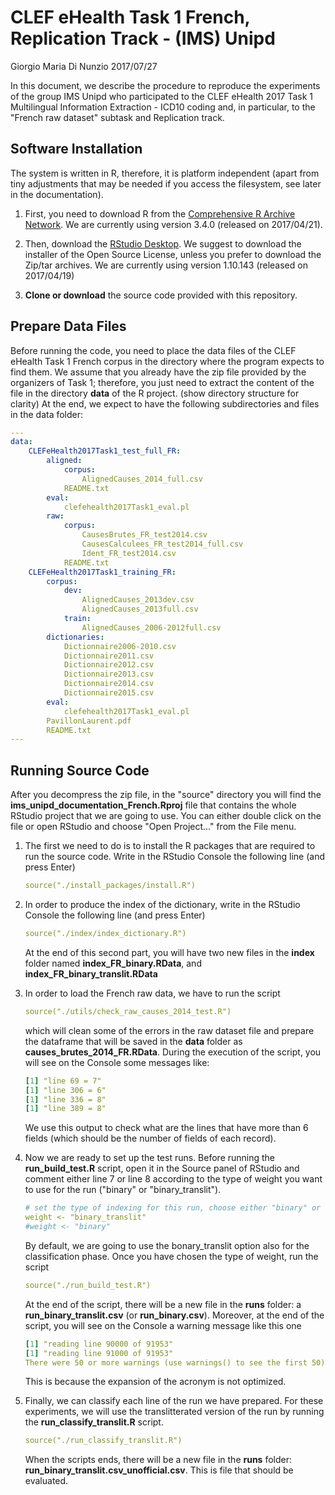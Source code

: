 CLEF eHealth Task 1 French, Replication Track - (IMS) Unipd
================
Giorgio Maria Di Nunzio
2017/07/27

In this document, we describe the procedure to reproduce the experiments of the group IMS Unipd who participated to the CLEF eHealth 2017 Task 1 Multilingual Information Extraction - ICD10 coding and, in particular, to the "French raw dataset" subtask and Replication track.

Software Installation
---------------------

The system is written in R, therefore, it is platform independent (apart from tiny adjustments that may be needed if you access the filesystem, see later in the documentation).

1.  First, you need to download R from the [Comprehensive R Archive Network](https://cran.r-project.org). We are currently using version 3.4.0 (released on 2017/04/21).

2.  Then, download the [RStudio Desktop](https://www.rstudio.com/products/rstudio/download2/). We suggest to download the installer of the Open Source License, unless you prefer to download the Zip/tar archives. We are currently using version 1.10.143 (released on 2017/04/19)

3.  **Clone or download** the source code provided with this repository.

Prepare Data Files
------------------

Before running the code, you need to place the data files of the CLEF eHealth Task 1 French corpus in the directory where the program expects to find them. We assume that you already have the zip file provided by the organizers of Task 1; therefore, you just need to extract the content of the file in the directory **data** of the R project. (show directory structure for clarity) At the end, we expect to have the following subdirectories and files in the data folder:

``` yaml
---
data:
    CLEFeHealth2017Task1_test_full_FR:
        aligned:
            corpus:
                AlignedCauses_2014_full.csv
            README.txt
        eval:
            clefehealth2017Task1_eval.pl
        raw:
            corpus:
                CausesBrutes_FR_test2014.csv
                CausesCalculees_FR_test2014_full.csv
                Ident_FR_test2014.csv
            README.txt
    CLEFeHealth2017Task1_training_FR:
        corpus:
            dev:
                AlignedCauses_2013dev.csv
                AlignedCauses_2013full.csv
            train:
                AlignedCauses_2006-2012full.csv
        dictionaries:
            Dictionnaire2006-2010.csv
            Dictionnaire2011.csv
            Dictionnaire2012.csv
            Dictionnaire2013.csv
            Dictionnaire2014.csv
            Dictionnaire2015.csv
        eval:
            clefehealth2017Task1_eval.pl
        PavillonLaurent.pdf
        README.txt
---
```

Running Source Code
-------------------

After you decompress the zip file, in the "source" directory you will find the **ims\_unipd\_documentation\_French.Rproj** file that contains the whole RStudio project that we are going to use. You can either double click on the file or open RStudio and choose "Open Project..." from the File menu.

1.  The first we need to do is to install the R packages that are required to run the source code. Write in the RStudio Console the following line (and press Enter)

    ``` yaml
    source("./install_packages/install.R")
    ```

2.  In order to produce the index of the dictionary, write in the RStudio Console the following line (and press Enter)

    ``` yaml
    source("./index/index_dictionary.R")
    ```

    At the end of this second part, you will have two new files in the **index** folder named **index\_FR\_binary.RData**, and **index\_FR\_binary\_translit.RData**

3.  In order to load the French raw data, we have to run the script

    ``` yaml
    source("./utils/check_raw_causes_2014_test.R")
    ```

    which will clean some of the errors in the raw dataset file and prepare the dataframe that will be saved in the **data** folder as **causes\_brutes\_2014\_FR.RData**. During the execution of the script, you will see on the Console some messages like:

    ``` yaml
    [1] "line 69 = 7"
    [1] "line 306 = 6"
    [1] "line 336 = 8"
    [1] "line 389 = 8"
    ```

    We use this output to check what are the lines that have more than 6 fields (which should be the number of fields of each record).

4.  Now we are ready to set up the test runs. Before running the **run\_build\_test.R** script, open it in the Source panel of RStudio and comment either line 7 or line 8 according to the type of weight you want to use for the run ("binary" or "binary\_translit").

    ``` yaml
    # set the type of indexing for this run, choose either "binary" or "binary_translit"
    weight <- "binary_translit"
    #weight <- "binary"
    ```

    By default, we are going to use the bonary\_translit option also for the classification phase. Once you have chosen the type of weight, run the script

    ``` yaml
    source("./run_build_test.R")
    ```

    At the end of the script, there will be a new file in the **runs** folder: a **run\_binary\_translit.csv** (or **run\_binary.csv**). Moreover, at the end of the script, you will see on the Console a warning message like this one

    ``` yaml
    [1] "reading line 90000 of 91953"
    [1] "reading line 91000 of 91953"
    There were 50 or more warnings (use warnings() to see the first 50)
    ```

    This is because the expansion of the acronym is not optimized.

5.  Finally, we can classify each line of the run we have prepared. For these experiments, we will use the translitterated version of the run by running the **run\_classify\_translit.R** script.

    ``` yaml
    source("./run_classify_translit.R")
    ```

    When the scripts ends, there will be a new file in the **runs** folder: **run\_binary\_translit.csv\_unofficial.csv**. This is file that should be evaluated.
